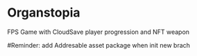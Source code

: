# Organstopia
FPS Game with CloudSave player progression and NFT weapon

#Reminder: add Addresable asset package when init new brach
